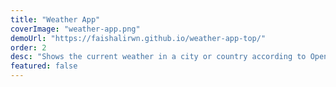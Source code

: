 ```yaml
---
title: "Weather App"
coverImage: "weather-app.png"
demoUrl: "https://faishalirwn.github.io/weather-app-top/"
order: 2
desc: "Shows the current weather in a city or country according to Openweathermap.org API. The main objective was to implement Asynchronous JavaScript and APIs. Some of the features used were: Promises, Async and await, and Fetch API"
featured: false
---
```


